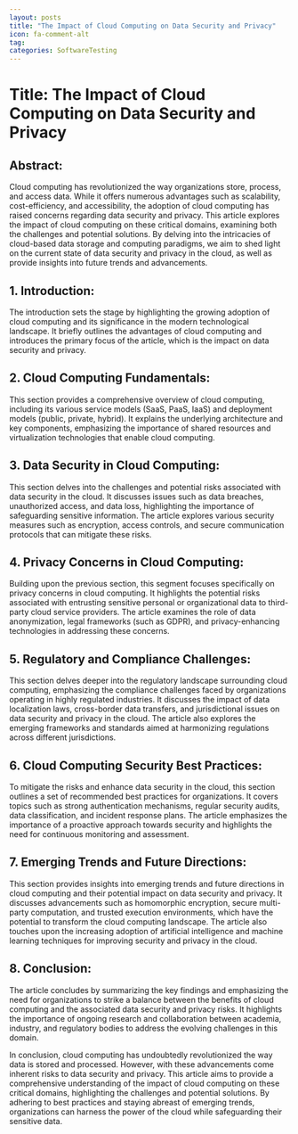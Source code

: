 ```yaml
---
layout: posts
title: "The Impact of Cloud Computing on Data Security and Privacy"
icon: fa-comment-alt
tag:      
categories: SoftwareTesting
---
```



# Title: The Impact of Cloud Computing on Data Security and Privacy

## Abstract:
Cloud computing has revolutionized the way organizations store, process, and access data. While it offers numerous advantages such as scalability, cost-efficiency, and accessibility, the adoption of cloud computing has raised concerns regarding data security and privacy. This article explores the impact of cloud computing on these critical domains, examining both the challenges and potential solutions. By delving into the intricacies of cloud-based data storage and computing paradigms, we aim to shed light on the current state of data security and privacy in the cloud, as well as provide insights into future trends and advancements.

## 1. Introduction:
The introduction sets the stage by highlighting the growing adoption of cloud computing and its significance in the modern technological landscape. It briefly outlines the advantages of cloud computing and introduces the primary focus of the article, which is the impact on data security and privacy.

## 2. Cloud Computing Fundamentals:
This section provides a comprehensive overview of cloud computing, including its various service models (SaaS, PaaS, IaaS) and deployment models (public, private, hybrid). It explains the underlying architecture and key components, emphasizing the importance of shared resources and virtualization technologies that enable cloud computing.

## 3. Data Security in Cloud Computing:
This section delves into the challenges and potential risks associated with data security in the cloud. It discusses issues such as data breaches, unauthorized access, and data loss, highlighting the importance of safeguarding sensitive information. The article explores various security measures such as encryption, access controls, and secure communication protocols that can mitigate these risks.

## 4. Privacy Concerns in Cloud Computing:
Building upon the previous section, this segment focuses specifically on privacy concerns in cloud computing. It highlights the potential risks associated with entrusting sensitive personal or organizational data to third-party cloud service providers. The article examines the role of data anonymization, legal frameworks (such as GDPR), and privacy-enhancing technologies in addressing these concerns.

## 5. Regulatory and Compliance Challenges:
This section delves deeper into the regulatory landscape surrounding cloud computing, emphasizing the compliance challenges faced by organizations operating in highly regulated industries. It discusses the impact of data localization laws, cross-border data transfers, and jurisdictional issues on data security and privacy in the cloud. The article also explores the emerging frameworks and standards aimed at harmonizing regulations across different jurisdictions.

## 6. Cloud Computing Security Best Practices:
To mitigate the risks and enhance data security in the cloud, this section outlines a set of recommended best practices for organizations. It covers topics such as strong authentication mechanisms, regular security audits, data classification, and incident response plans. The article emphasizes the importance of a proactive approach towards security and highlights the need for continuous monitoring and assessment.

## 7. Emerging Trends and Future Directions:
This section provides insights into emerging trends and future directions in cloud computing and their potential impact on data security and privacy. It discusses advancements such as homomorphic encryption, secure multi-party computation, and trusted execution environments, which have the potential to transform the cloud computing landscape. The article also touches upon the increasing adoption of artificial intelligence and machine learning techniques for improving security and privacy in the cloud.

## 8. Conclusion:
The article concludes by summarizing the key findings and emphasizing the need for organizations to strike a balance between the benefits of cloud computing and the associated data security and privacy risks. It highlights the importance of ongoing research and collaboration between academia, industry, and regulatory bodies to address the evolving challenges in this domain.

In conclusion, cloud computing has undoubtedly revolutionized the way data is stored and processed. However, with these advancements come inherent risks to data security and privacy. This article aims to provide a comprehensive understanding of the impact of cloud computing on these critical domains, highlighting the challenges and potential solutions. By adhering to best practices and staying abreast of emerging trends, organizations can harness the power of the cloud while safeguarding their sensitive data.
